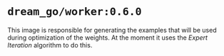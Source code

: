 # `dream_go/worker:0.6.0`

This image is responsible for generating the examples that will be used during
optimization of the weights. At the moment it uses the _Expert Iteration_
algorithm to do this.
